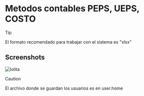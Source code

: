 # Metodos contables PEPS, UEPS, COSTO

>[!TIP]
>El formato recomendado para trabajar con el sistema es "xlsx"

## Screenshots
![lolita](https://github.com/user-attachments/assets/5039f8f7-f5e7-4dbd-9230-a03e2bcf986b)

> [!CAUTION]
> El archivo donde se guardan los usuarios es en user.home
